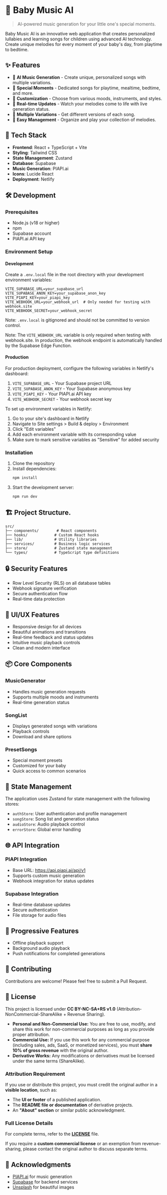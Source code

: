 # 🎵 Baby Music AI

> AI-powered music generation for your little one's special moments.

Baby Music AI is an innovative web application that creates personalized lullabies and learning songs for children using advanced AI technology. Create unique melodies for every moment of your baby's day, from playtime to bedtime.

## ✨ Features

- 🎹 **AI Music Generation** - Create unique, personalized songs with multiple variations.
- 🌙 **Special Moments** - Dedicated songs for playtime, mealtime, bedtime, and more.
- 🎨 **Customization** - Choose from various moods, instruments, and styles.
- 💫 **Real-time Updates** - Watch your melodies come to life with live generation status.
- 🔄 **Multiple Variations** - Get different versions of each song.
- 🎯 **Easy Management** - Organize and play your collection of melodies.

## 🚀 Tech Stack

- **Frontend**: React + TypeScript + Vite
- **Styling**: Tailwind CSS
- **State Management**: Zustand
- **Database**: Supabase
- **Music Generation**: PIAPI.ai
- **Icons**: Lucide React
- **Deployment**: Netlify

## 🛠️ Development

### Prerequisites

- Node.js (v18 or higher)
- npm
- Supabase account
- PIAPI.ai API key

### Environment Setup

#### Development

Create a `.env.local` file in the root directory with your development environment variables:

```env
VITE_SUPABASE_URL=your_supabase_url
VITE_SUPABASE_ANON_KEY=your_supabase_anon_key
VITE_PIAPI_KEY=your_piapi_key
VITE_WEBHOOK_URL=your_webhook_url  # Only needed for testing with webhook.site
VITE_WEBHOOK_SECRET=your_webhook_secret
```

Note: `.env.local` is gitignored and should not be committed to version control.

Note: The `VITE_WEBHOOK_URL` variable is only required when testing with webhook.site. In production, the webhook endpoint is automatically handled by the Supabase Edge Function.

#### Production

For production deployment, configure the following variables in Netlify's dashboard:

1. `VITE_SUPABASE_URL` - Your Supabase project URL
2. `VITE_SUPABASE_ANON_KEY` - Your Supabase anonymous key
3. `VITE_PIAPI_KEY` - Your PIAPI.ai API key
4. `VITE_WEBHOOK_SECRET` - Your webhook secret key

To set up environment variables in Netlify:

1. Go to your site's dashboard in Netlify
2. Navigate to Site settings > Build & deploy > Environment
3. Click "Edit variables"
4. Add each environment variable with its corresponding value
5. Make sure to mark sensitive variables as "Sensitive" for added security

### Installation

1. Clone the repository
2. Install dependencies:
   ```bash
   npm install
   ```
3. Start the development server:
   ```bash
   npm run dev
   ```

## 🏗️ Project Structure.

```
src/
├── components/        # React components
├── hooks/            # Custom React hooks
├── lib/              # Utility libraries
├── services/         # Business logic services
├── store/            # Zustand state management
└── types/            # TypeScript type definitions
```

## 🔒 Security Features

- Row Level Security (RLS) on all database tables
- Webhook signature verification
- Secure authentication flow
- Real-time data protection

## 🎨 UI/UX Features

- Responsive design for all devices
- Beautiful animations and transitions
- Real-time feedback and status updates
- Intuitive music playback controls
- Clean and modern interface

## 📦 Core Components

### MusicGenerator

- Handles music generation requests
- Supports multiple moods and instruments
- Real-time generation status

### SongList

- Displays generated songs with variations
- Playback controls
- Download and share options

### PresetSongs

- Special moment presets
- Customized for your baby
- Quick access to common scenarios

## 🔄 State Management

The application uses Zustand for state management with the following stores:

- `authStore`: User authentication and profile management
- `songStore`: Song list and generation status
- `audioStore`: Audio playback control
- `errorStore`: Global error handling

## 🌐 API Integration

### PIAPI Integration

- Base URL: https://api.piapi.ai/api/v1
- Supports custom music generation
- Webhook integration for status updates

### Supabase Integration

- Real-time database updates
- Secure authentication
- File storage for audio files

## 📱 Progressive Features

- Offline playback support
- Background audio playback
- Push notifications for completed generations

## 🤝 Contributing

Contributions are welcome! Please feel free to submit a Pull Request.

## 📄 License

This project is licensed under **CC BY-NC-SA+RS v1.0** (Attribution-NonCommercial-ShareAlike + Revenue Sharing).

- **Personal and Non-Commercial Use:** You are free to use, modify, and share this work for non-commercial purposes as long as you provide proper attribution.
- **Commercial Use:** If you use this work for any commercial purpose (including sales, ads, SaaS, or monetized services), you must **share 10% of gross revenue** with the original author.
- **Derivative Works:** Any modifications or derivatives must be licensed under the same terms (ShareAlike).

### Attribution Requirement

If you use or distribute this project, you must credit the original author in a **visible location**, such as:

- The **UI or footer** of a published application.
- The **README file or documentation** of derivative projects.
- An **"About" section** or similar public acknowledgment.

### Full License Details

For complete terms, refer to the **[LICENSE](./LICENSE)** file.

If you require a **custom commercial license** or an exemption from revenue-sharing, please contact the original author to discuss separate terms.

## 🙏 Acknowledgments

- [PIAPI.ai](https://piapi.ai) for music generation
- [Supabase](https://supabase.com) for backend services
- [Unsplash](https://unsplash.com) for beautiful images